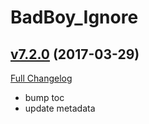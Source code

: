 # BadBoy_Ignore

## [v7.2.0](https://github.com/funkydude/BadBoy_Ignore/tree/v7.2.0) (2017-03-29) [](#top)
[Full Changelog](https://github.com/funkydude/BadBoy_Ignore/compare/v7.1.1...v7.2.0)

- bump toc  
- update metadata  
